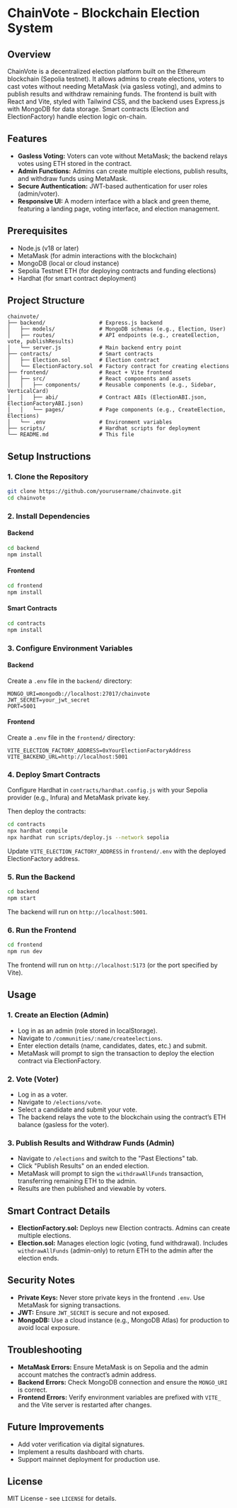 # ChainVote - Blockchain Election System

## Overview

ChainVote is a decentralized election platform built on the Ethereum blockchain (Sepolia testnet). It allows admins to create elections, voters to cast votes without needing MetaMask (via gasless voting), and admins to publish results and withdraw remaining funds. The frontend is built with React and Vite, styled with Tailwind CSS, and the backend uses Express.js with MongoDB for data storage. Smart contracts (Election and ElectionFactory) handle election logic on-chain.

## Features

- **Gasless Voting:** Voters can vote without MetaMask; the backend relays votes using ETH stored in the contract.
- **Admin Functions:** Admins can create multiple elections, publish results, and withdraw funds using MetaMask.
- **Secure Authentication:** JWT-based authentication for user roles (admin/voter).
- **Responsive UI:** A modern interface with a black and green theme, featuring a landing page, voting interface, and election management.

## Prerequisites

- Node.js (v18 or later)
- MetaMask (for admin interactions with the blockchain)
- MongoDB (local or cloud instance)
- Sepolia Testnet ETH (for deploying contracts and funding elections)
- Hardhat (for smart contract deployment)

## Project Structure

```
chainvote/
├── backend/                 # Express.js backend
│   ├── models/              # MongoDB schemas (e.g., Election, User)
│   ├── routes/              # API endpoints (e.g., createElection, vote, publishResults)
│   └── server.js            # Main backend entry point
├── contracts/               # Smart contracts
│   ├── Election.sol         # Election contract
│   └── ElectionFactory.sol  # Factory contract for creating elections
├── frontend/                # React + Vite frontend
│   ├── src/                 # React components and assets
│   │   ├── components/      # Reusable components (e.g., Sidebar, VerticalCard)
│   │   ├── abi/             # Contract ABIs (ElectionABI.json, ElectionFactoryABI.json)
│   │   └── pages/           # Page components (e.g., CreateElection, Elections)
│   └── .env                 # Environment variables
├── scripts/                 # Hardhat scripts for deployment
└── README.md                # This file
```

## Setup Instructions

### 1. Clone the Repository

```bash
git clone https://github.com/yourusername/chainvote.git
cd chainvote
```

### 2. Install Dependencies

#### Backend

```bash
cd backend
npm install
```

#### Frontend

```bash
cd frontend
npm install
```

#### Smart Contracts

```bash
cd contracts
npm install
```

### 3. Configure Environment Variables

#### Backend

Create a `.env` file in the `backend/` directory:

```
MONGO_URI=mongodb://localhost:27017/chainvote
JWT_SECRET=your_jwt_secret
PORT=5001
```

#### Frontend

Create a `.env` file in the `frontend/` directory:

```
VITE_ELECTION_FACTORY_ADDRESS=0xYourElectionFactoryAddress
VITE_BACKEND_URL=http://localhost:5001
```

### 4. Deploy Smart Contracts

Configure Hardhat in `contracts/hardhat.config.js` with your Sepolia provider (e.g., Infura) and MetaMask private key.

Then deploy the contracts:

```bash
cd contracts
npx hardhat compile
npx hardhat run scripts/deploy.js --network sepolia
```

Update `VITE_ELECTION_FACTORY_ADDRESS` in `frontend/.env` with the deployed ElectionFactory address.

### 5. Run the Backend

```bash
cd backend
npm start
```

The backend will run on `http://localhost:5001`.

### 6. Run the Frontend

```bash
cd frontend
npm run dev
```

The frontend will run on `http://localhost:5173` (or the port specified by Vite).

## Usage

### 1. Create an Election (Admin)

- Log in as an admin (role stored in localStorage).
- Navigate to `/communities/:name/createelections`.
- Enter election details (name, candidates, dates, etc.) and submit.
- MetaMask will prompt to sign the transaction to deploy the election contract via ElectionFactory.

### 2. Vote (Voter)

- Log in as a voter.
- Navigate to `/elections/vote`.
- Select a candidate and submit your vote.
- The backend relays the vote to the blockchain using the contract’s ETH balance (gasless for the voter).

### 3. Publish Results and Withdraw Funds (Admin)

- Navigate to `/elections` and switch to the "Past Elections" tab.
- Click "Publish Results" on an ended election.
- MetaMask will prompt to sign the `withdrawAllFunds` transaction, transferring remaining ETH to the admin.
- Results are then published and viewable by voters.

## Smart Contract Details

- **ElectionFactory.sol:** Deploys new Election contracts. Admins can create multiple elections.
- **Election.sol:** Manages election logic (voting, fund withdrawal). Includes `withdrawAllFunds` (admin-only) to return ETH to the admin after the election ends.

## Security Notes

- **Private Keys:** Never store private keys in the frontend `.env`. Use MetaMask for signing transactions.
- **JWT:** Ensure `JWT_SECRET` is secure and not exposed.
- **MongoDB:** Use a cloud instance (e.g., MongoDB Atlas) for production to avoid local exposure.

## Troubleshooting

- **MetaMask Errors:** Ensure MetaMask is on Sepolia and the admin account matches the contract’s admin address.
- **Backend Errors:** Check MongoDB connection and ensure the `MONGO_URI` is correct.
- **Frontend Errors:** Verify environment variables are prefixed with `VITE_` and the Vite server is restarted after changes.

## Future Improvements

- Add voter verification via digital signatures.
- Implement a results dashboard with charts.
- Support mainnet deployment for production use.

## License

MIT License - see `LICENSE` for details.